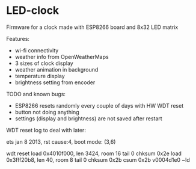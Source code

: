 # LED-clock
Firmware for a clock made with ESP8266 board and 8x32 LED matrix

Features:
- wi-fi connectivity
- weather info from OpenWeatherMaps
- 3 sizes of clock display
- weather animation in background
- temperature display
- brightness setting from encoder

TODO and known bugs:
- ESP8266 resets randomly every couple of days with HW WDT reset
- button not doing anything
- settings (display and brightness) are not saved after restart


WDT reset log to deal with later:

ets jan 8 2013, rst cause:4, boot mode: (3,6)

wdt reset
load 0x4010f000, len 3424, room 16
tail 0
chksum 0x2e
load 0x3fff20b8, len 40, room 8
tail 0
chksum 0x2b
csum 0x2b
v0004d1e0
~ld
